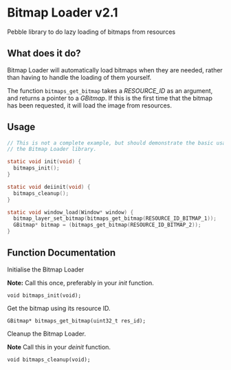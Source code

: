 # Bitmap Loader v2.1

Pebble library to do lazy loading of bitmaps from resources

## What does it do?

Bitmap Loader will automatically load bitmaps when they are needed, rather than
having to handle the loading of them yourself.

The function `bitmaps_get_bitmap` takes a *RESOURCE_ID* as an argument, and
returns a pointer to a *GBitmap*. If this is the first time that the bitmap has
been requested, it will load the image from resources.

## Usage

```c
// This is not a complete example, but should demonstrate the basic usage of
// the Bitmap Loader library.

static void init(void) {
  bitmaps_init();
}

static void deiinit(void) {
  bitmaps_cleanup();
}

static void window_load(Window* window) {
  bitmap_layer_set_bitmap(bitmaps_get_bitmap(RESOURCE_ID_BITMAP_1));
  GBitmap* bitmap = (bitmaps_get_bitmap(RESOURCE_ID_BITMAP_2));
}
```

## Function Documentation

Initialise the Bitmap Loader

**Note:** Call this once, preferably in your *init* function.

    void bitmaps_init(void);

Get the bitmap using its resource ID.

    GBitmap* bitmaps_get_bitmap(uint32_t res_id);

Cleanup the Bitmap Loader.

**Note** Call this in your *deinit* function.

    void bitmaps_cleanup(void);
